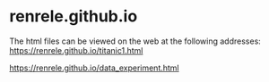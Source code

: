 # renrele.github.io


The html files can be viewed on the web at the following addresses:  
https://renrele.github.io/titanic1.html

https://renrele.github.io/data_experiment.html

